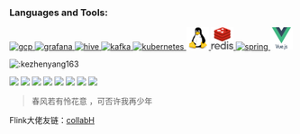 <h3 align="left">Languages and Tools:</h3>
<p align="left"> <a href="https://www.docker.com/" target="_blank" rel="noreferrer"> <img src="https://www.vectorlogo.zone/logos/google_cloud/google_cloud-icon.svg" alt="gcp" width="40" height="40"/> </a> <a href="https://grafana.com" target="_blank" rel="noreferrer"> <img src="https://www.vectorlogo.zone/logos/grafana/grafana-icon.svg" alt="grafana" width="40" height="40"/> </a> <a href="https://hive.apache.org/" target="_blank" rel="noreferrer"> <img src="https://www.vectorlogo.zone/logos/apache_hive/apache_hive-icon.svg" alt="hive" width="40" height="40"/> </a> <a href="https://www.java.com" target="_blank" rel="noreferrer"> <img src="https://www.vectorlogo.zone/logos/apache_kafka/apache_kafka-icon.svg" alt="kafka" width="40" height="40"/> </a> <a href="https://kubernetes.io" target="_blank" rel="noreferrer"> <img src="https://www.vectorlogo.zone/logos/kubernetes/kubernetes-icon.svg" alt="kubernetes" width="40" height="40"/> </a> <a href="https://www.linux.org/" target="_blank" rel="noreferrer"> <img src="https://raw.githubusercontent.com/devicons/devicon/master/icons/linux/linux-original.svg" alt="linux" width="40" height="40"/> </a> <a href="https://www.mysql.com/" target="_blank" rel="noreferrer"><img src="https://raw.githubusercontent.com/devicons/devicon/master/icons/redis/redis-original-wordmark.svg" alt="redis" width="40" height="40"/> </a> <a href="https://www.scala-lang.org" target="_blank" rel="noreferrer"> <img src="https://www.vectorlogo.zone/logos/springio/springio-icon.svg" alt="spring" width="40" height="40"/> </a> <a href="https://vuejs.org/" target="_blank" rel="noreferrer"> <img src="https://raw.githubusercontent.com/devicons/devicon/master/icons/vuejs/vuejs-original-wordmark.svg" alt="vuejs" width="40" height="40"/> </a> </p>



![:kezhenyang163](https://count.getloli.com/get/@:kezhenyang163?theme=gelbooru-h)

![](https://img.shields.io/badge/logo-gitlab-blue?logo=gitlab&logoColor=white)
![](https://img.shields.io/badge/%E5%86%99%E4%BD%9C%E5%B7%A5%E5%85%B7-Typora-yellow)
![](https://img.shields.io/badge/Bigdata-8A2BE2)
![](https://img.shields.io/badge/Hadoop-6EE045)
![](https://img.shields.io/badge/Spark-45B4E0)
![](https://img.shields.io/badge/Flink-E04557)
![](https://img.shields.io/badge/Hudi-C045E0)
![](https://img.shields.io/badge/java-E06E45)


[//]:  ![kezhenyang163](https://github-readme-stats.vercel.app/api?username=kezhenyang163&count_private=true&show_icons=true&theme=tokyonight&show_owner=true)

> 春风若有怜花意 ，可否许我再少年

Flink大佬友链：[collabH](https://github.com/collabH)
